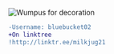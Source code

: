 ![Wumpus for decoration](https://static.wikia.nocookie.net/universe-of-smash-bros-lawl/images/e/ea/Wumpus.gif/revision/latest?cb=20210131141926 'Wumpus for decoration')
```diff
-Username: bluebucket02
+On linktree
!http://linktr.ee/milkjug21
```
